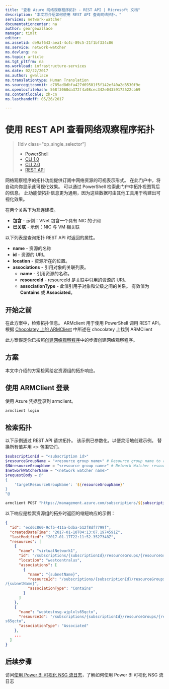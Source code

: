```yaml
---
title: "查看 Azure 网络观察程序拓扑 - REST API | Microsoft 文档"
description: "本文将介绍如何使用 REST API 查询网络拓扑。"
services: network-watcher
documentationcenter: na
author: georgewallace
manager: timlt
editor: 
ms.assetid: de9af643-aea1-4c4c-89c5-21f1bf334c06
ms.service: network-watcher
ms.devlang: na
ms.topic: article
ms.tgt_pltfrm: na
ms.workload: infrastructure-services
ms.date: 02/22/2017
ms.author: gwallace
ms.translationtype: Human Translation
ms.sourcegitcommit: c785ad8dbfa427d69501f5f142ef40a2d3530f9e
ms.openlocfilehash: 568f3060da372f4a08cec342e04359172522cb69
ms.contentlocale: zh-cn
ms.lasthandoff: 05/26/2017

---
```


# <a name="view-network-watcher-topology-with-rest-api"></a>使用 REST API 查看网络观察程序拓扑

> [!div class="op_single_selector"]
> - [PowerShell](network-watcher-topology-powershell.md)
> - [CLI 1.0](network-watcher-topology-cli-nodejs.md)
> - [CLI 2.0](network-watcher-topology-cli.md)
> - [REST API](network-watcher-topology-rest.md)

网络观察程序的拓扑功能提供订阅中网络资源的可视表示形式。 在此门户中，将自动向你显示此可视化效果。 可以通过 PowerShell 检索此门户中拓扑视图背后的信息。
此功能使拓扑信息更为通用，因为这些数据可由其他工具用于构建出可视化效果。

在两个关系下为互连建模。

- **包含** - 示例：VNet 包含一个具有 NIC 的子网
- **已关联** - 示例：NIC 与 VM 相关联

以下列表是查询拓扑 REST API 时返回的属性。

* **name** - 资源的名称
* **id** - 资源的 URI。
* **location** - 资源所在的位置。
* **associations** - 引用对象的关联列表。
    * **name** - 引用资源的名称。
    * **resourceId** - resourceId 是关联中引用的资源的 URI。
    * **associationType** - 此值引用子对象和父级之间的关系。 有效值为 **Contains** 或 **Associated**。

## <a name="before-you-begin"></a>开始之前

在此方案中，检索拓扑信息。 ARMclient 用于使用 PowerShell 调用 REST API。 根据 [Chocolatey 上的 ARMClient](https://chocolatey.org/packages/ARMClient) 中所述在 chocolatey 上找到 ARMClient

此方案假定你已按照[创建网络观察程序](network-watcher-create.md)中的步骤创建网络观察程序。

## <a name="scenario"></a>方案

本文中介绍的方案检索给定资源组的拓扑响应。

## <a name="log-in-with-armclient"></a>使用 ARMClient 登录

使用 Azure 凭据登录到 armclient。

```PowerShell
armclient login
```

## <a name="retrieve-topology"></a>检索拓扑

以下示例通过 REST API 请求拓扑。  该示例已参数化，以便灵活地创建示例。  替换所有值并用 \<\> 包围它们。

```powershell
$subscriptionId = "<subscription id>"
$resourceGroupName = "<resource group name>" # Resource group name to run topology on
$NWresourceGroupName = "<resource group name>" # Network Watcher resource group name
$networkWatcherName = "<network watcher name>"
$requestBody = @"
{
    'targetResourceGroupName': '${resourceGroupName}'
}
"@

armclient POST "https://management.azure.com/subscriptions/${subscriptionId}/ResourceGroups/${NWresourceGroupName}/providers/Microsoft.Network/networkWatchers/${networkWatcherName}/topology?api-version=2016-07-01" $requestBody
```

以下响应是检索资源组的拓扑时返回的缩短响应的示例：

```json
{
  "id": "ecd6c860-9cf5-411a-bdba-512f8df7799f",
  "createdDateTime": "2017-01-18T04:13:07.1974591Z",
  "lastModified": "2017-01-17T22:11:52.3527348Z",
  "resources": [
    {
      "name": "virtualNetwork1",
      "id": "/subscriptions/{subscriptionId}/resourceGroups/{resourceGroupName}/providers/Microsoft.Network/virtualNetworks/{virtualNetworkName}",
      "location": "westcentralus",
      "associations": [
        {
          "name": "{subnetName}",
          "resourceId": "/subscriptions/{subscriptionId}/resourceGroups/{resourceGroupName}/providers/Microsoft.Network/virtualNetworks/(virtualNetworkName)/subnets
/{subnetName}",
          "associationType": "Contains"
        }
      ]
    },
    {
      "name": "webtestnsg-wjplxls65qcto",
      "resourceId": "/subscriptions/{subscriptionId}/resourceGroups/{resourceGroupName}/providers/Microsoft.Network/networkSecurityGroups/{nsgName}
s65qcto",
      "associationType": "Associated"
    },
    ...
  ]
}
```

## <a name="next-steps"></a>后续步骤

访问[使用 Power BI 可视化 NSG 流日志](network-watcher-visualize-nsg-flow-logs-power-bi.md)，了解如何使用 Power BI 可视化 NSG 流日志


